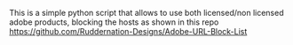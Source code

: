 This is a simple python script that allows to use both licensed/non licensed adobe products, blocking the hosts as shown in this repo https://github.com/Ruddernation-Designs/Adobe-URL-Block-List
